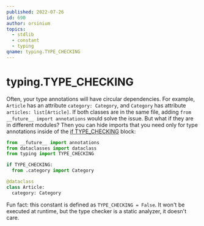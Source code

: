 ```yaml
---
published: 2022-07-26
id: 690
author: orsinium
topics:
  - stdlib
  - constant
  - typing
qname: typing.TYPE_CHECKING
---
```


# typing.TYPE_CHECKING

Often, your type annotations will have circular dependencies. For example, `Article` has an attribute `category: Category`, and `Category` has attribute `articles: list[Article]`. If both classes are in the same file, adding `from __future__ import annotations` would solve the issue. But what if they are in different modules? Then you can hide imports that you need only for type annotations inside of the [if TYPE_CHECKING](https://docs.python.org/3/library/typing.html#typing.TYPE_CHECKING) block:

```python
from __future__ import annotations
from dataclasses import dataclass
from typing import TYPE_CHECKING

if TYPE_CHECKING:
  from .category import Category

@dataclass
class Article:
  category: Category
```

Fun fact: this constant is defined as `TYPE_CHECKING = False`. It won't be executed at runtime, but the type checker is a static analyzer, it doesn't care.
